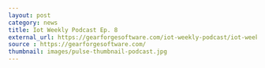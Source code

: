 ```yaml
---
layout: post
category: news
title: Iot Weekly Podcast Ep. 8
external_url: https://gearforgesoftware.com/iot-weekly-podcast/iot-weekly-episode-8-podcast/
source : https://gearforgesoftware.com/
thumbnail: images/pulse-thumbnail-podcast.jpg
---
```

